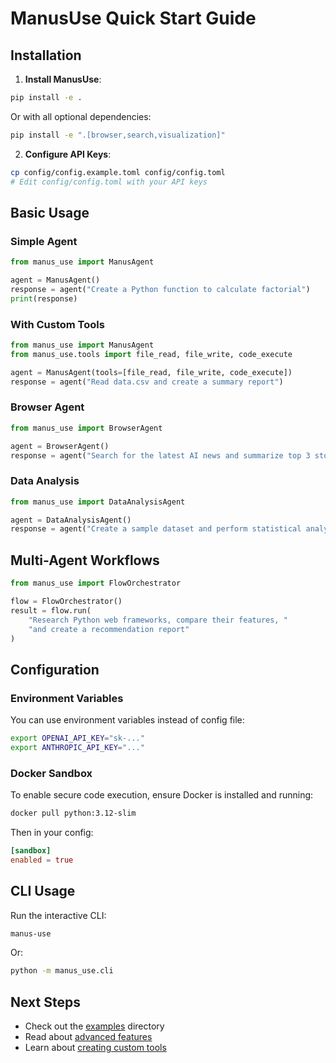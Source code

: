 # ManusUse Quick Start Guide

## Installation

1. **Install ManusUse**:
```bash
pip install -e .
```

Or with all optional dependencies:
```bash
pip install -e ".[browser,search,visualization]"
```

2. **Configure API Keys**:
```bash
cp config/config.example.toml config/config.toml
# Edit config/config.toml with your API keys
```

## Basic Usage

### Simple Agent

```python
from manus_use import ManusAgent

agent = ManusAgent()
response = agent("Create a Python function to calculate factorial")
print(response)
```

### With Custom Tools

```python
from manus_use import ManusAgent
from manus_use.tools import file_read, file_write, code_execute

agent = ManusAgent(tools=[file_read, file_write, code_execute])
response = agent("Read data.csv and create a summary report")
```

### Browser Agent

```python
from manus_use import BrowserAgent

agent = BrowserAgent()
response = agent("Search for the latest AI news and summarize top 3 stories")
```

### Data Analysis

```python
from manus_use import DataAnalysisAgent

agent = DataAnalysisAgent()
response = agent("Create a sample dataset and perform statistical analysis")
```

## Multi-Agent Workflows

```python
from manus_use import FlowOrchestrator

flow = FlowOrchestrator()
result = flow.run(
    "Research Python web frameworks, compare their features, "
    "and create a recommendation report"
)
```

## Configuration

### Environment Variables

You can use environment variables instead of config file:

```bash
export OPENAI_API_KEY="sk-..."
export ANTHROPIC_API_KEY="..."
```

### Docker Sandbox

To enable secure code execution, ensure Docker is installed and running:

```bash
docker pull python:3.12-slim
```

Then in your config:
```toml
[sandbox]
enabled = true
```

## CLI Usage

Run the interactive CLI:
```bash
manus-use
```

Or:
```bash
python -m manus_use.cli
```

## Next Steps

- Check out the [examples](../examples/) directory
- Read about [advanced features](advanced-features.md)
- Learn about [creating custom tools](custom-tools.md)